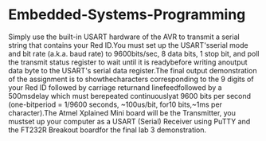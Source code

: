 # Embedded-Systems-Programming
Simply use the built-in USART hardware of the AVR to transmit a serial string that contains your Red ID.You must set up the USART'sserial mode and bit rate (a.k.a. baud rate) to 9600bits/sec, 8 data bits,  1  stop  bit,  and  poll  the  transmit  status  register  to  wait  until  it  is  readybefore  writing anoutput data byte to the USART's serial data register.The final output demonstration of the assignment is to showthecharacters corresponding to the 9  digits  of  your  Red  ID  followed  by  carriage  returnand  linefeedfollowed  by  a  500msdelay which must berepeated continuouslyat 9600 bits per second (one-bitperiod = 1/9600 seconds, ~100us/bit, for10 bits,~1ms per character).The  Atmel  Xplained  Mini  board  will  be  the  Transmitter,  you mustset  up  your  computer  as  a USART  (Serial)  Receiver  using  PuTTY  and  the  FT232R  Breakout  boardfor  the  final  lab  3 demonstration. 

